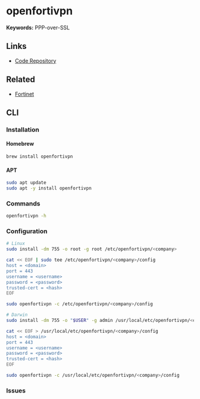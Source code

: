 # openfortivpn

**Keywords:** PPP-over-SSL

## Links

- [Code Repository](https://github.com/adrienverge/openfortivpn)

## Related

- [Fortinet](https://fortinet.com)

## CLI

### Installation

#### Homebrew

```sh
brew install openfortivpn
```

#### APT

```sh
sudo apt update
sudo apt -y install openfortivpn
```

### Commands

```sh
openfortivpn -h
```

### Configuration

```sh
# Linux
sudo install -dm 755 -o root -g root /etc/openfortivpn/<company>

cat << EOF | sudo tee /etc/openfortivpn/<company>/config
host = <domain>
port = 443
username = <username>
password = <password>
trusted-cert = <hash>
EOF

sudo openfortivpn -c /etc/openfortivpn/<company>/config

# Darwin
sudo install -dm 755 -o "$USER" -g admin /usr/local/etc/openfortivpn/<company>

cat << EOF > /usr/local/etc/openfortivpn/<company>/config
host = <domain>
port = 443
username = <username>
password = <password>
trusted-cert = <hash>
EOF

sudo openfortivpn -c /usr/local/etc/openfortivpn/<company>/config
```

### Issues

<!-- ####

```log
WARN:   getsockopt: SO_SNDBUF: Protocol not available
WARN:   getsockopt: SO_RCVBUF: Protocol not available
```

TODO -->
